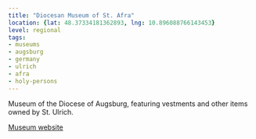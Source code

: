 ```yaml
---
title: "Diocesan Museum of St. Afra"
location: {lat: 48.37334181362893, lng: 10.896088766143453}
level: regional
tags:
- museums
- augsburg
- germany
- ulrich
- afra
- holy-persons
---
```


Museum of the Diocese of Augsburg, featuring vestments and other items owned by St. Ulrich.

[Museum website](https://www.museum-st-afra.de/en/)
